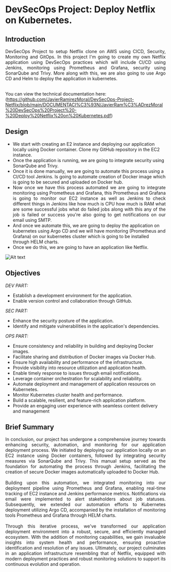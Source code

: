 # DevSecOps Project: Deploy Netflix on Kubernetes.

## Introduction
<div align="justify"> DevSecOps Project to setup Netflix clone on AWS using CICD, Security, Monitoring and GitOps. In this project I'm going to create my own Netflix application using DevSecOps practices which will include CI/CD using Jenkins, monitoring using Prometheus and Grafana, security using SonarQube and Trivy. More along with this, we are also going to use Argo CD and Helm to deploy the application in kubernetes.</div> <br>

You can view the technical documentation here:(https://github.com/JavierRamirezMoral/DevSecOps-Project-Netflix/blob/main/DOCUMENTACI%C3%93N/JavierRam%C3%ADrezMoral%20DevSecOps%20Project%20-%20Deploy%20Netflix%20on%20Kubernetes.pdf)


## Design
* We start with creating an E2 instance and deploying our application locally using Docker container. Clone my GitHub repository in the EC2 instance.
* Once the application is running, we are going to integrate security using SonarQube and Trivy.
* Once it is done manually, we are going to automate this process using a CI/CD tool Jenkins. Is going to automate creation of Docker image which is going to be secured and uploaded on Docker hub.
* <div align="justify">Now once we have this process automated we are going to integrate monitoring using Prometheus and Grafana, this Prometheus and Grafana is going to monitor our EC2 instance as well as Jenkins to check different things in Jenkins like how much is CPU how much is RAM what are some successful jobs what do failed jobs along with this any of the job is failed or success you're also going to get notifications on our email using SMTP.</div>
* And once we automate this, we are going to deploy the application on kubernetes using Argo CD and we will have monitoring (Prometheus and Grafana) on our kubernetes cluster which is going to be installed through HELM charts. 
* Once we do this, we are going to have an application like Netflix.
   
![Alt text](https://github.com/JavierRamirezMoral/DevSecOps-Project-Netflix/blob/main/DOCUMENTACI%C3%93N/DESIGN%20.png)


## Objectives
_DEV PART:_
* Establish a development environment for the application.
* Enable version control and collaboration through GitHub.

_SEC PART:_
* Enhance the security posture of the application.
* Identify and mitigate vulnerabilities in the application's dependencies.

_OPS PART:_
* Ensure consistency and reliability in building and deploying Docker images.
* Facilitate sharing and distribution of Docker images via Docker Hub.
* Ensure high availability and performance of the infrastructure.
* Provide visibility into resource utilization and application health.
* Enable timely response to issues through email notifications.
* Leverage container orchestration for scalability and reliability.
* Automate deployment and management of application resources on Kubernetes.
* Monitor Kubernetes cluster health and performance.
* Build a scalable, resilient, and feature-rich application platform.
* Provide an engaging user experience with seamless content delivery and management

## Brief Summary
<div align="justify">In conclusion, our project has undergone a comprehensive journey towards enhancing security, automation, and monitoring for our application deployment process. We initiated by deploying our application locally on an EC2 instance using Docker containers, followed by integrating security measures via SonarQube and Trivy. This manual setup served as the foundation for automating the process through Jenkins, facilitating the creation of secure Docker images automatically uploaded to Docker Hub.</div> <br>

<div align="justify">Building upon this automation, we integrated monitoring into our deployment pipeline using Prometheus and Grafana, enabling real-time tracking of EC2 instance and Jenkins performance metrics. Notifications via email were implemented to alert stakeholders about job statuses. Subsequently, we extended our automation efforts to Kubernetes deployment utilizing Argo CD, accompanied by the installation of monitoring tools Prometheus and Grafana through HELM charts.</div> <br>


<div align="justify">Through this iterative process, we've transformed our application deployment environment into  a robust, secure, and efficiently managed ecosystem. With the addition of monitoring capabilities, we gain invaluable insights into system health and performance, ensuring proactive identification and resolution of any issues. Ultimately, our project culminates in an application infrastructure resembling that of Netflix, equipped with modern deployment practices and robust monitoring solutions to support its continuous evolution and operation.</div> <br>

